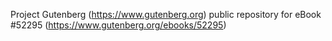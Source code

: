 Project Gutenberg (https://www.gutenberg.org) public repository for
eBook #52295 (https://www.gutenberg.org/ebooks/52295)
